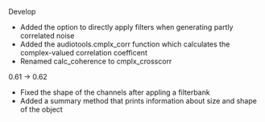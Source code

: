 Develop
 - Added the option to directly  apply filters when generating partly correlated noise
 - Added the audiotools.cmplx_corr function which calculates the
   complex-valued correlation coefficent
 - Renamed calc_coherence to cmplx_crosscorr

0.61 -> 0.62
 - Fixed the shape of the channels after appling a filterbank
 - Added a summary method that prints information about size and shape of the object
